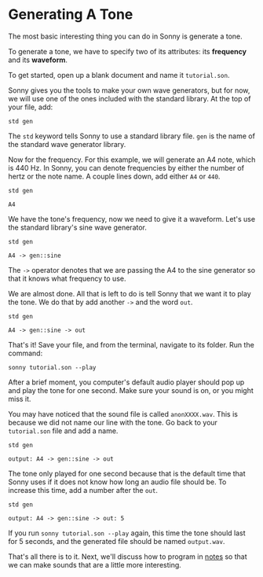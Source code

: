 # Generating A Tone

The most basic interesting thing you can do in Sonny is generate a tone.

To generate a tone, we have to specify two of its attributes: its **frequency** and its **waveform**.

To get started, open up a blank document and name it `tutorial.son`.

Sonny gives you the tools to make your own wave generators, but for now, we will use one of the ones included with the standard library. At the top of your file, add:

```
std gen
```

The `std` keyword tells Sonny to use a standard library file. `gen` is the name of the standard wave generator library.

Now for the frequency. For this example, we will generate an A4 note, which is 440 Hz. In Sonny, you can denote frequencies by either the number of hertz or the note name. A couple lines down, add either `A4` or `440`.

```
std gen

A4
```

We have the tone's frequency, now we need to give it a waveform. Let's use the standard library's sine wave generator.

```
std gen

A4 -> gen::sine
```

The `->` operator denotes that we are passing the A4 to the sine generator so that it knows what frequency to use.

We are almost done. All that is left to do is tell Sonny that we want it to play the tone. We do that by add another `->` and the word `out`.

```
std gen

A4 -> gen::sine -> out
```

That's it! Save your file, and from the terminal, navigate to its folder. Run the command:
```
sonny tutorial.son --play
```
After a brief moment, you computer's default audio player should pop up and play the tone for one second. Make sure your sound is on, or you might miss it.

You may have noticed that the sound file is called `anonXXXX.wav`. This is because we did not name our line with the tone. Go back to your `tutorial.son` file and add a name.

```
std gen

output: A4 -> gen::sine -> out
```

The tone only played for one second because that is the default time that Sonny uses if it does not know how long an audio file should be. To increase this time, add a number after the `out`.

```
std gen

output: A4 -> gen::sine -> out: 5
```

If you run `sonny tutorial.son --play` again, this time the tone should last for 5 seconds, and the generated file should be named `output.wav`.

That's all there is to it. Next, we'll discuss how to program in [notes](https://github.com/kaikalii/sonny/wiki/Notes) so that we can make sounds that are a little more interesting.
